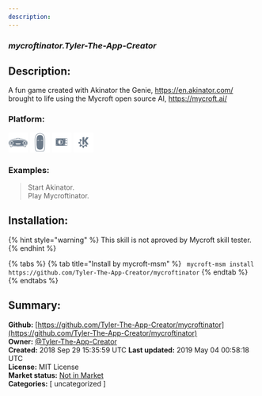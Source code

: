 ```yaml
---
description: 
---
```


### _mycroftinator.Tyler-The-App-Creator_  
## Description:  
A fun game created with Akinator the Genie, https://en.akinator.com/
brought to life using the Mycroft open source AI, https://mycroft.ai/  
  
  
### Platform:  
 ![Mark I](../.gitbook/assets/mark-1-icon.png)  ![Mark II](../.gitbook/assets/mark-2-icon.png)  ![Picroft](../.gitbook/assets/picroft-icon.png)  ![plasmoid](../.gitbook/assets/kde.png)   
### Examples:  
> Start Akinator.  
> Play Mycroftinator.  
  
## Installation:  
{% hint style="warning" %}
This skill is not aproved by Mycroft skill tester.
{% endhint %}
    
{% tabs %}
{% tab title="Install by mycroft-msm" %}
``` mycroft-msm install https://github.com/Tyler-The-App-Creator/mycroftinator```
{% endtab %}
  {% endtabs %}
    
## Summary:  
**Github:** [https://github.com/Tyler-The-App-Creator/mycroftinator](https://github.com/Tyler-The-App-Creator/mycroftinator)  
**Owner:** [@Tyler-The-App-Creator](https://github.com/Tyler-The-App-Creator)  
**Created:** 2018 Sep 29 15:35:59 UTC  **Last updated:** 2019 May 04 00:58:18 UTC  
**License:** MIT License  
**Market status:** [Not in Market](https://market.mycroft.ai/skill/)  
**Categories:** [ uncategorized ]   
